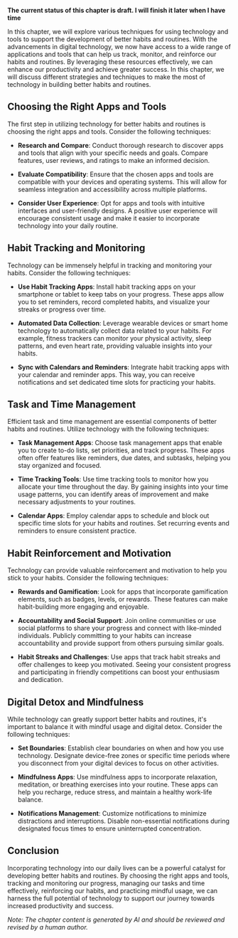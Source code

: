 **The current status of this chapter is draft. I will finish it later when I have time**

In this chapter, we will explore various techniques for using technology and tools to support the development of better habits and routines. With the advancements in digital technology, we now have access to a wide range of applications and tools that can help us track, monitor, and reinforce our habits and routines. By leveraging these resources effectively, we can enhance our productivity and achieve greater success. In this chapter, we will discuss different strategies and techniques to make the most of technology in building better habits and routines.

Choosing the Right Apps and Tools
---------------------------------

The first step in utilizing technology for better habits and routines is choosing the right apps and tools. Consider the following techniques:

* **Research and Compare**: Conduct thorough research to discover apps and tools that align with your specific needs and goals. Compare features, user reviews, and ratings to make an informed decision.

* **Evaluate Compatibility**: Ensure that the chosen apps and tools are compatible with your devices and operating systems. This will allow for seamless integration and accessibility across multiple platforms.

* **Consider User Experience**: Opt for apps and tools with intuitive interfaces and user-friendly designs. A positive user experience will encourage consistent usage and make it easier to incorporate technology into your daily routine.

Habit Tracking and Monitoring
-----------------------------

Technology can be immensely helpful in tracking and monitoring your habits. Consider the following techniques:

* **Use Habit Tracking Apps**: Install habit tracking apps on your smartphone or tablet to keep tabs on your progress. These apps allow you to set reminders, record completed habits, and visualize your streaks or progress over time.

* **Automated Data Collection**: Leverage wearable devices or smart home technology to automatically collect data related to your habits. For example, fitness trackers can monitor your physical activity, sleep patterns, and even heart rate, providing valuable insights into your habits.

* **Sync with Calendars and Reminders**: Integrate habit tracking apps with your calendar and reminder apps. This way, you can receive notifications and set dedicated time slots for practicing your habits.

Task and Time Management
------------------------

Efficient task and time management are essential components of better habits and routines. Utilize technology with the following techniques:

* **Task Management Apps**: Choose task management apps that enable you to create to-do lists, set priorities, and track progress. These apps often offer features like reminders, due dates, and subtasks, helping you stay organized and focused.

* **Time Tracking Tools**: Use time tracking tools to monitor how you allocate your time throughout the day. By gaining insights into your time usage patterns, you can identify areas of improvement and make necessary adjustments to your routines.

* **Calendar Apps**: Employ calendar apps to schedule and block out specific time slots for your habits and routines. Set recurring events and reminders to ensure consistent practice.

Habit Reinforcement and Motivation
----------------------------------

Technology can provide valuable reinforcement and motivation to help you stick to your habits. Consider the following techniques:

* **Rewards and Gamification**: Look for apps that incorporate gamification elements, such as badges, levels, or rewards. These features can make habit-building more engaging and enjoyable.

* **Accountability and Social Support**: Join online communities or use social platforms to share your progress and connect with like-minded individuals. Publicly committing to your habits can increase accountability and provide support from others pursuing similar goals.

* **Habit Streaks and Challenges**: Use apps that track habit streaks and offer challenges to keep you motivated. Seeing your consistent progress and participating in friendly competitions can boost your enthusiasm and dedication.

Digital Detox and Mindfulness
-----------------------------

While technology can greatly support better habits and routines, it's important to balance it with mindful usage and digital detox. Consider the following techniques:

* **Set Boundaries**: Establish clear boundaries on when and how you use technology. Designate device-free zones or specific time periods where you disconnect from your digital devices to focus on other activities.

* **Mindfulness Apps**: Use mindfulness apps to incorporate relaxation, meditation, or breathing exercises into your routine. These apps can help you recharge, reduce stress, and maintain a healthy work-life balance.

* **Notifications Management**: Customize notifications to minimize distractions and interruptions. Disable non-essential notifications during designated focus times to ensure uninterrupted concentration.

Conclusion
----------

Incorporating technology into our daily lives can be a powerful catalyst for developing better habits and routines. By choosing the right apps and tools, tracking and monitoring our progress, managing our tasks and time effectively, reinforcing our habits, and practicing mindful usage, we can harness the full potential of technology to support our journey towards increased productivity and success.

*Note: The chapter content is generated by AI and should be reviewed and revised by a human author.*
